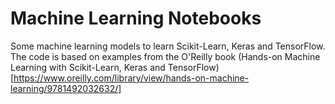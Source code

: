 # Machine Learning Notebooks

Some machine learning models to learn Scikit-Learn, Keras and TensorFlow.
The code is based on examples from the O'Reilly book (Hands-on Machine Learning with Scikit-Learn, Keras and TensorFlow)[https://www.oreilly.com/library/view/hands-on-machine-learning/9781492032632/]
